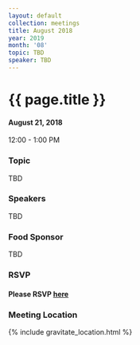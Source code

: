 ```yaml
---
layout: default
collection: meetings
title: August 2018
year: 2019
month: '08'
topic: TBD
speaker: TBD
---
```


# {{ page.title }}

#### August 21, 2018
12:00 - 1:00 PM

### Topic

TBD

### Speakers

TBD

### Food Sponsor

TBD

### RSVP

#### Please RSVP [here](https://iowaruby-aug-2018.eventbrite.com)

### Meeting Location
{% include gravitate_location.html %}
